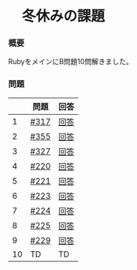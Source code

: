 # 　冬休みの課題

### 概要
RubyをメインにB問題10問解きました。

### 問題

|  | 問題 | 回答 |
| ---- | ---- | ---- |
| 1 | [#317](https://atcoder.jp/contests/abc317/tasks/abc317_b) | [回答](https://atcoder.jp/contests/abc317/submissions/61411754) |
| 2 | [#355](https://atcoder.jp/contests/abc355/tasks/abc355_b) | [回答](https://atcoder.jp/contests/abc355/submissions/61412941) |
| 3 | [#327](https://atcoder.jp/contests/abc327/tasks/abc327_b) | [回答](https://atcoder.jp/contests/abc327/submissions/61413260) |
| 4 | [#220](https://atcoder.jp/contests/abc220/tasks/abc220_b) | [回答](https://atcoder.jp/contests/abc220/submissions/61413454) |
| 5 | [#221](https://atcoder.jp/contests/abc221/tasks/abc221_b) | [回答](https://atcoder.jp/contests/abc221/submissions/61413604) |
| 6 | [#223](https://atcoder.jp/contests/abc223/tasks/abc223_b) | [回答](https://atcoder.jp/contests/abc223/submissions/61413782) |
| 7 | [#224](https://atcoder.jp/contests/abc224/tasks/abc224_b) | [回答](https://atcoder.jp/contests/abc224/submissions/61413930) |
| 8 |[#225](https://atcoder.jp/contests/abc225/tasks/abc225_b) | [回答](https://atcoder.jp/contests/abc225/submissions/61414027) |
| 9 |[#229](https://atcoder.jp/contests/abc229/tasks/abc229_b) | [回答](https://atcoder.jp/contests/abc229/submissions/61414186) |
| 10 | TD | TD |

